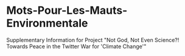 # Mots-Pour-Les-Mauts-Environmentale
Supplementary Information for Project "Not God, Not Even Science?! Towards Peace in the Twitter War for 'Climate Change'"
